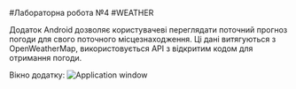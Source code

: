 #Лабораторна робота №4
#WEATHER


Додаток Android дозволяє користувачеві переглядати поточний прогноз погоди для свого поточного місцезнаходження.
Ці дані витягуються з OpenWeatherMap, використовується API з відкритим кодом для отримання погоди.

Вікно додатку:
![Application window](https://i.imgur.com/K7jNv4h.png)

